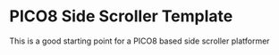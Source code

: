 # PICO8 Side Scroller Template

This is a good starting point for a PICO8 based side scroller platformer


